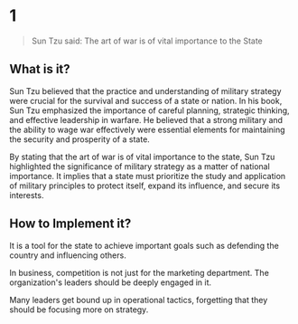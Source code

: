 # 1

> Sun Tzu said: The art of war is of vital importance to the State

## What is it?

Sun Tzu believed that the practice and understanding of military strategy were crucial for the survival and success of a state or nation. In his book, Sun Tzu emphasized the importance of careful planning, strategic thinking, and effective leadership in warfare. He believed that a strong military and the ability to wage war effectively were essential elements for maintaining the security and prosperity of a state.

By stating that the art of war is of vital importance to the state, Sun Tzu highlighted the significance of military strategy as a matter of national importance. It implies that a state must prioritize the study and application of military principles to protect itself, expand its influence, and secure its interests.

## How to Implement it?

It is a tool for the state to achieve important goals such as defending the country and influencing others.

In business, competition is not just for the marketing department. The organization's leaders should be deeply engaged in it.

Many leaders get bound up in operational tactics, forgetting that they should be focusing more on strategy.
